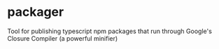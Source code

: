 # packager
Tool for publishing typescript npm packages that run through Google's Closure Compiler (a powerful minifier)
